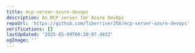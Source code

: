 ```yaml
---
title: mcp-server-azure-devops
description: An MCP server for Azure DevOps
repoUrl: 'https://github.com/Tiberriver256/mcp-server-azure-devops'
verifications: []
lastUpdated: '2025-05-09T00:20:07.482Z'
ogImage: ''
---
```


